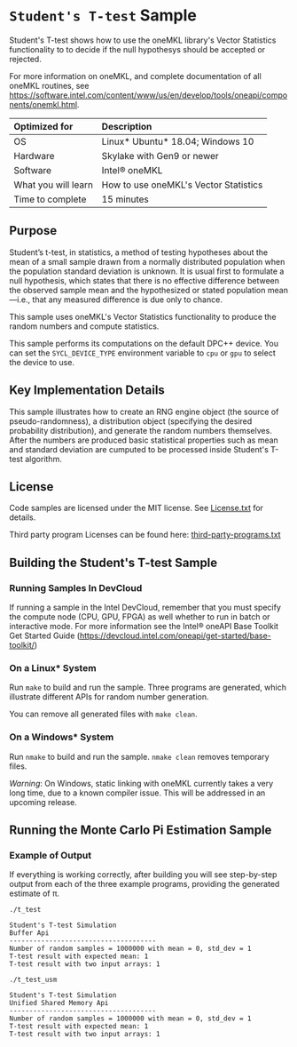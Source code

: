 # `Student's T-test` Sample

Student's T-test shows how to use the oneMKL library's Vector Statistics functionality to to decide if the null hypothesys should be accepted or rejected.

For more information on oneMKL, and complete documentation of all oneMKL routines, see https://software.intel.com/content/www/us/en/develop/tools/oneapi/components/onemkl.html.

| Optimized for       | Description
|:---                 |:---
| OS                  | Linux* Ubuntu* 18.04; Windows 10
| Hardware            | Skylake with Gen9 or newer
| Software            | Intel&reg; oneMKL
| What you will learn | How to use oneMKL's Vector Statistics
| Time to complete    | 15 minutes


## Purpose

Student’s t-test, in statistics, a method of testing hypotheses about the mean of a small sample drawn from a normally distributed population when the population standard deviation is unknown. It is usual first to formulate a null hypothesis, which states that there is no effective difference between the observed sample mean and the hypothesized or stated population mean—i.e., that any measured difference is due only to chance.

This sample uses oneMKL's Vector Statistics functionality to produce the random numbers and compute statistics.

This sample performs its computations on the default DPC++ device. You can set the `SYCL_DEVICE_TYPE` environment variable to `cpu` or `gpu` to select the device to use.


## Key Implementation Details

This sample illustrates how to create an RNG engine object (the source of pseudo-randomness), a distribution object (specifying the desired probability distribution), and generate the random numbers themselves. After the numbers are produced basic statistical properties such as mean and standard deviation are cumputed to be processed inside Student's T-test algorithm.

## License

Code samples are licensed under the MIT license. See
[License.txt](https://github.com/oneapi-src/oneAPI-samples/blob/master/License.txt) for details.

Third party program Licenses can be found here: [third-party-programs.txt](https://github.com/oneapi-src/oneAPI-samples/blob/master/third-party-programs.txt)


## Building the Student's T-test Sample

### Running Samples In DevCloud
If running a sample in the Intel DevCloud, remember that you must specify the compute node (CPU, GPU, FPGA) as well whether to run in batch or interactive mode. For more information see the Intel® oneAPI Base Toolkit Get Started Guide (https://devcloud.intel.com/oneapi/get-started/base-toolkit/)

### On a Linux* System
Run `make` to build and run the sample. Three programs are generated, which illustrate different APIs for random number generation.

You can remove all generated files with `make clean`.

### On a Windows* System
Run `nmake` to build and run the sample. `nmake clean` removes temporary files.

*Warning*: On Windows, static linking with oneMKL currently takes a very long time, due to a known compiler issue. This will be addressed in an upcoming release.
## Running the Monte Carlo Pi Estimation Sample

### Example of Output
If everything is working correctly, after building you will see step-by-step output from each of the three example programs, providing the generated estimate of &pi;.
```
./t_test

Student's T-test Simulation
Buffer Api
-------------------------------------
Number of random samples = 1000000 with mean = 0, std_dev = 1
T-test result with expected mean: 1
T-test result with two input arrays: 1

./t_test_usm

Student's T-test Simulation
Unified Shared Memory Api
-------------------------------------
Number of random samples = 1000000 with mean = 0, std_dev = 1
T-test result with expected mean: 1
T-test result with two input arrays: 1
```
